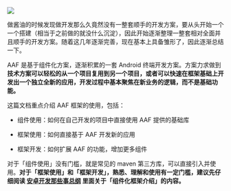 <img src="https://blog.bihe0832.com/public/img/androidappfactory.png" />

做酱油的时候发现做开发那么久竟然没有一整套顺手的开发方案，要从头开始一个一个搭建（相当于之前做的就没什么沉淀），因此开始逐渐整理一整套相对全面并且顺手的开发方案。随着这几年逐渐完善，现在基本上具备雏形了，因此逐渐总结一下。

AAF 是基于组件化方案，逐渐积累的一套 Android 终端开发方案。方案力求做到**技术方案可以轻松的从一个项目复用到另一个项目，或者可以快速在框架基础上开发出一个独立全新的应用，开发过程中基本聚焦在新业务的逻辑，而不是基础功能。**

这篇文档重点介绍 AAF 框架的使用，包括：

- 组件使用：如何在自己开发的项目中直接使用 AAF 提供的基础库

- 框架使用：如何直接基于 AAF 开发新的应用

- 框架开发：如何扩展 AAF 的功能，增加更多组件

对于「组件使用」没有门槛，就是常见的 maven 第三方库，可以直接引入并使用。**对于「框架使用」和「框架开发」，熟悉、理解和使用有一定门槛，建议先仔细阅读 [安卓开发那些事总纲](https://blog.bihe0832.com/android-dev-summary.html) 里面关于「组件化框架介绍」的内容。**



